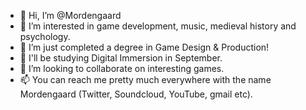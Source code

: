 - 👋 Hi, I’m @Mordengaard
- 👀 I’m interested in game development, music, medieval history and psychology.
- 🌱 I’m just completed a degree in Game Design & Production!
- 🌱 I'll be studying Digital Immersion in September.
- 💞️ I’m looking to collaborate on interesting games.
- 📫 You can reach me pretty much everywhere with the name Mordengaard (Twitter, Soundcloud, YouTube, gmail etc).

<!---
Mordengaard/Mordengaard is a ✨ special ✨ repository because its `README.md` (this file) appears on your GitHub profile.
You can click the Preview link to take a look at your changes.
--->

